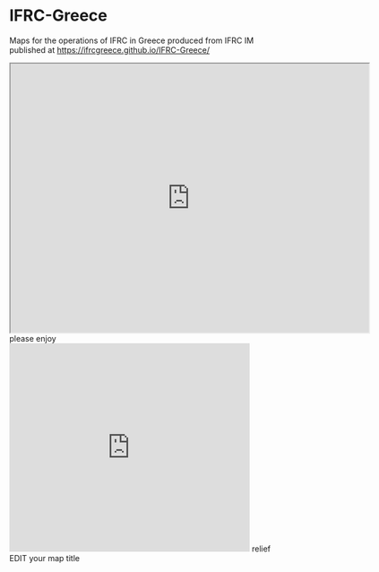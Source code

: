 # IFRC-Greece
Maps for the operations of IFRC in Greece
produced from IFRC IM
published at https://ifrcgreece.github.io/IFRC-Greece/
<iframe src="https://www.google.com/maps/d/embed?mid=1nlioGZih7cJcPZ8XVx-2A67BvWM&hl=en" width="640" height="480"></iframe>
please enjoy
<iframe width="429" height="372" seamless frameborder="0" scrolling="no" src="https://docs.google.com/spreadsheets/d/1PWZOdOJ_iMh35TcnUe6e4biNObxOMeLYIwvxRR_Npv0/pubchart?oid=1051246309&amp;format=interactive"></iframe>
relief
<!-- Display the map and title with HTML division tags  -->
<div id="IFRC">EDIT your map title</div>
<div id="map"></div>
